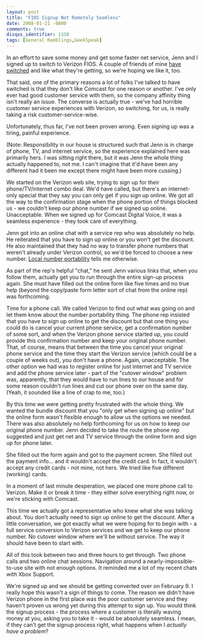 ```yaml
---
layout: post
title: "FIOS Signup Not Remotely Seamless"
date: 2008-01-21 -0800
comments: true
disqus_identifier: 1338
tags: [General Ramblings,GeekSpeak]
---
```

In an effort to save some money and get some faster net service, Jenn
and I signed up to switch to Verizon FIOS. A couple of friends of mine
[have](http://www.hanselman.com/blog/VerizonFIOSTVReviewAndPhotoGallery.aspx)
[switched](http://www.johnbatdorf.net/blog/VerizonFIOSTVImDoneWithComcastAhhhhhhh.aspx)
and like what they're getting, so we're hoping we like it, too.

That said, one of the primary reasons a lot of folks I've talked to have
switched is that they don't like Comcast for one reason or another. I've
only ever had good customer service with them, so the company affinity
thing isn't really an issue. The converse is actually true - we've had
horrible customer service experiences with Verizon, so switching, for
us, is really taking a risk customer-service-wise.

Unfortunately, thus far, I've not been proven wrong. Even signing up was
a tiring, painful experience.

(Note: Responsibility in our house is structured such that Jenn is in
charge of phone, TV, and internet service, so the experience explained
here was primarily hers. I was sitting right there, but it was Jenn the
whole thing actually happened to, not me. I can't imagine that it'd have
been any different had it been me except there might have been more
cussing.)

We started on the Verizon web site, trying to sign up for their
phone/TV/internet combo deal. We'd have called, but there's an
internet-only special that they say you can only get if you sign up
online. We got all the way to the confirmation stage when the phone
portion of things blocked us - we couldn't keep our phone number if we
signed up online. Unacceptable. When we signed up for Comcast Digital
Voice, it was a seamless experience - they took care of everything.

Jenn got into an online chat with a service rep who was absolutely no
help. He reiterated that you have to sign up online or you won't get the
discount. He also maintained that they had no way to transfer phone
numbers that weren't already under Verizon control, so we'd be forced to
choose a new number. [Local number
portability](http://www.fcc.gov/cgb/consumerfacts/numbport.html) tells
me otherwise.

As part of the rep's helpful "chat," he sent Jenn various links that,
when you follow them, actually get you to run through the entire sign-up
process again. She must have filled out the online form like five times
and no true help (beyond the copy/paste form letter sort of chat from
the online rep) was forthcoming.

Time for a phone call. We called Verizon to find out what was going on
and let them know about the number portability thing. The phone rep
insisted that you have to sign up online to get the discount but that
one thing you could do is cancel your current phone service, get a
confirmation number of some sort, and when the Verizon phone service
started up, you could provide this confirmation number and keep your
original phone number. That, of course, means that between the time you
cancel your original phone service and the time they start the Verizon
service (which could be a couple of weeks out), you don't have a phone.
Again, unacceptable. The other option we had was to register online for
just internet and TV service and add the phone service later - part of
the "cutover window" problem was, apparently, that they would have to
run lines to our house and for some reason couldn't run lines and cut
our phone over on the same day. (Yeah, it sounded like a line of crap to
me, too.)

By this time we were getting pretty frustrated with the whole thing. We
wanted the bundle discount that you "only get when signing up online"
but the online form wasn't flexible enough to allow us the options we
needed. There was also absolutely no help forthcoming for us on how to
keep our original phone number. Jenn decided to take the route the phone
rep suggested and just get net and TV service through the online form
and sign up for phone later.

She filled out the form again and got to the payment screen. She filled
out the payment info... and it wouldn't accept the credit card. In fact,
it wouldn't accept any credit cards - not mine, not hers. We tried like
five different (working) cards.

In a moment of last minute desperation, we placed one more phone call to
Verizon. Make it or break it time - they either solve everything right
now, or we're sticking with Comcast.

This time we actually got a representative who knew what she was talking
about. You don't actually need to sign up online to get the discount.
After a little conversation, we got exactly what we were hoping for to
begin with - a full service conversion to Verizon services and we get to
keep our phone number. No cutover window where we'll be without service.
The way it should have been to start with.

All of this took between two and three hours to get through. Two phone
calls and two online chat sessions. Navigation around a
nearly-impossible-to-use site with not enough options. It reminded me a
lot of my recent chats with Xbox Support.

We're signed up and we should be getting converted over on February 9. I
really hope this wasn't a sign of things to come. The reason we didn't
have Verizon phone in the first place was the poor customer service and
they haven't proven us wrong yet during this attempt to sign up. You
would think the signup process - the process where a customer is
literally waving money at you, asking you to take it - would be
absolutely seamless. I mean, if they can't get the signup process right,
what happens when I *actually have a problem*?
